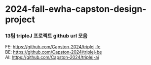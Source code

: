 # 2024-fall-ewha-capston-design-project

### 13팀 tripleJ 프로젝트 github url 모음
FE: https://github.com/Capston-2024/triplej-fe </br>
BE: https://github.com/Capston-2024/triplej-be </br>
AI: https://github.com/Capston-2024/triplej-ai
